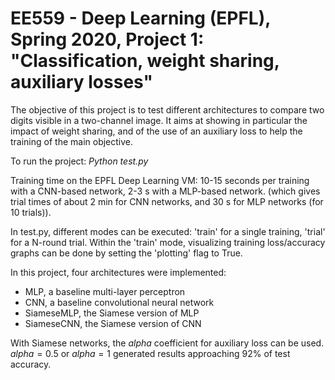 # EE559 - Deep Learning (EPFL), Spring 2020, Project 1: "Classification, weight sharing, auxiliary losses"

The objective of this project is to test different architectures to compare two digits visible in a
two-channel image. It aims at showing in particular the impact of weight sharing, and of the use of an
auxiliary loss to help the training of the main objective.

To run the project: *Python test.py*

Training time on the EPFL Deep Learning VM: 10-15 seconds per training with a CNN-based network, 2-3 s with a MLP-based network.
(which gives trial times of about 2 min for CNN networks, and 30 s for MLP networks (for 10 trials)).

In test.py, different modes can be executed: 'train' for a single training, 'trial' for a N-round trial.
Within the 'train' mode, visualizing training loss/accuracy graphs can be done by setting the 'plotting' flag to True.

In this project, four architectures were implemented:
* MLP, a baseline multi-layer perceptron
* CNN, a baseline convolutional neural network
* SiameseMLP, the Siamese version of MLP
* SiameseCNN, the Siamese version of CNN

With Siamese networks, the *alpha* coefficient for auxiliary loss can be used. $`alpha=0.5`$ or $`alpha=1`$ generated results approaching 92% of test accuracy.



